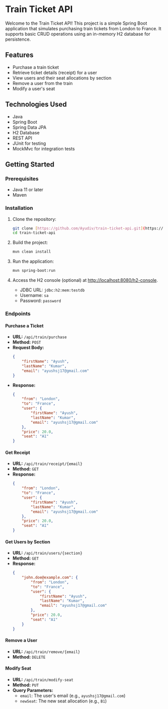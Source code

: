 # Train Ticket API

Welcome to the Train Ticket API! This project is a simple Spring Boot application that simulates purchasing train tickets from London to France. It supports basic CRUD operations using an in-memory H2 database for persistence.

## Features

- Purchase a train ticket
- Retrieve ticket details (receipt) for a user
- View users and their seat allocations by section
- Remove a user from the train
- Modify a user's seat

## Technologies Used

- Java
- Spring Boot
- Spring Data JPA
- H2 Database
- REST API
- JUnit for testing
- MockMvc for integration tests

## Getting Started

### Prerequisites

- Java 11 or later
- Maven

### Installation

1. Clone the repository:
    ```bash
    git clone [https://github.com/Ayudiv/train-ticket-api.git](https://github.com/Ayudiv/Train-Ticket-API.git)
    cd train-ticket-api
    ```

2. Build the project:
    ```bash
    mvn clean install
    ```

3. Run the application:
    ```bash
    mvn spring-boot:run
    ```

4. Access the H2 console (optional) at [http://localhost:8080/h2-console](http://localhost:8080/h2-console). 
   - JDBC URL: `jdbc:h2:mem:testdb`
   - Username: `sa`
   - Password: `password`

### Endpoints

#### Purchase a Ticket

- **URL:** `/api/train/purchase`
- **Method:** `POST`
- **Request Body:**
    ```json
    {
        "firstName": "Ayush",
        "lastName": "Kumar",
        "email": "ayushsj17@gmail.com"
    }
    ```
- **Response:**
    ```json
    {
        "from": "London",
        "to": "France",
        "user": {
            "firstName": "Ayush",
            "lastName": "Kumar",
            "email": "ayushsj17@gmail.com"
        },
        "price": 20.0,
        "seat": "A1"
    }
    ```

#### Get Receipt

- **URL:** `/api/train/receipt/{email}`
- **Method:** `GET`
- **Response:**
    ```json
    {
        "from": "London",
        "to": "France",
        "user": {
            "firstName": "Ayush",
            "lastName": "Kumar",
            "email": "ayushsj17@gmail.com"
        },
        "price": 20.0,
        "seat": "A1"
    }
    ```

#### Get Users by Section

- **URL:** `/api/train/users/{section}`
- **Method:** `GET`
- **Response:**
    ```json
    {
        "john.doe@example.com": {
            "from": "London",
            "to": "France",
            "user": {
                "firstName": "Ayush",
                "lastName": "Kumar",
                "email": "ayushsj17@gmail.com"
            },
            "price": 20.0,
            "seat": "A1"
        }
    }
    ```

#### Remove a User

- **URL:** `/api/train/remove/{email}`
- **Method:** `DELETE`

#### Modify Seat

- **URL:** `/api/train/modify-seat`
- **Method:** `PUT`
- **Query Parameters:**
    - `email`: The user's email (e.g., `ayushsj17@gmail.com`)
    - `newSeat`: The new seat allocation (e.g., `B1`)

